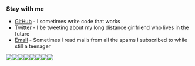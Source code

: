### Stay with me

* [GitHub](https://github.com/BaharaJr) - I sometimes write code that works
* [Twitter](https://twitter.com/BaharaJr) - I be tweeting about my long distance girlfriend who lives in the future
* [Email](mailto:bennybenester@gmail.com) - Sometimes I read mails from all the spams I subscribed to while still a teenager

>


[![](https://sourcerer.io/fame/BaharaJr/BaharaJr/checky-my-recipe/images/0)](https://sourcerer.io/fame/BaharaJr/BaharaJr/checky-my-recipe/links/0)[![](https://sourcerer.io/fame/BaharaJr/BaharaJr/checky-my-recipe/images/1)](https://sourcerer.io/fame/BaharaJr/BaharaJr/checky-my-recipe/links/1)[![](https://sourcerer.io/fame/BaharaJr/BaharaJr/checky-my-recipe/images/2)](https://sourcerer.io/fame/BaharaJr/BaharaJr/checky-my-recipe/links/2)[![](https://sourcerer.io/fame/BaharaJr/BaharaJr/checky-my-recipe/images/3)](https://sourcerer.io/fame/BaharaJr/BaharaJr/checky-my-recipe/links/3)[![](https://sourcerer.io/fame/BaharaJr/BaharaJr/checky-my-recipe/images/4)](https://sourcerer.io/fame/BaharaJr/BaharaJr/checky-my-recipe/links/4)[![](https://sourcerer.io/fame/BaharaJr/BaharaJr/checky-my-recipe/images/5)](https://sourcerer.io/fame/BaharaJr/BaharaJr/checky-my-recipe/links/5)[![](https://sourcerer.io/fame/BaharaJr/BaharaJr/checky-my-recipe/images/6)](https://sourcerer.io/fame/BaharaJr/BaharaJr/checky-my-recipe/links/6)[![](https://sourcerer.io/fame/BaharaJr/BaharaJr/checky-my-recipe/images/7)](https://sourcerer.io/fame/BaharaJr/BaharaJr/checky-my-recipe/links/7)

